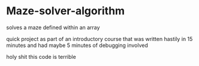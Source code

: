 # Maze-solver-algorithm
solves a maze defined within an array



quick project as part of an introductory course that was written hastily in 15 minutes and had maybe 5 minutes of debugging involved

holy shit this code is terrible
